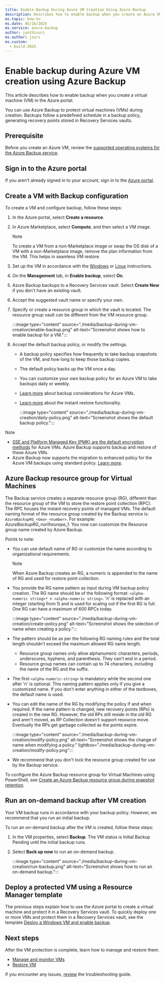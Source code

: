 ```yaml
---
title: Enable Backup During Azure VM Creation Using Azure Backup
description: Describes how to enable backup when you create an Azure VM with Azure Backup.
ms.topic: how-to
ms.date: 05/16/2025
ms.service: azure-backup
author: jyothisuri
ms.author: jsuri
ms.custom:
  - build-2025
---
```


# Enable backup during Azure VM creation using Azure Backup

This article describes how to enable backup when you create a virtual machine (VM) in the Azure portal.  

You can use Azure Backup to protect virtual machines (VMs) during creation. Backups follow a predefined schedule in a backup policy, generating recovery points stored in Recovery Services vaults.

## Prerequisite

Before you create an Azure VM, review the [supported operating systems for the Azure Backup service](backup-support-matrix-iaas.md#supported-backup-actions).

## Sign in to the Azure portal

If you aren't already signed in to your account, sign in to the [Azure portal](https://portal.azure.com).

## Create a VM with Backup configuration

To create a VM and configure backup, follow these steps:

1. In the Azure portal, select **Create a resource**.

2. In Azure Marketplace, select **Compute**, and then select a VM image.

   >[!Note]
   >To create a VM from a non-Marketplace image or swap the OS disk of a VM with a non-Marketplace image, remove the plan information from the VM. This helps in seamless VM restore.

3. Set up the VM in accordance with the [Windows](/azure/virtual-machines/windows/quick-create-portal) or [Linux](/azure/virtual-machines/linux/quick-create-portal) instructions.

4. On the **Management** tab, in **Enable backup**, select **On**.
5. Azure Backup backups to a Recovery Services vault. Select **Create New** if you don't have an existing vault.
6. Accept the suggested vault name or specify your own.
7. Specify or create a resource group in which the vault is located. The resource group vault can be different from the VM resource group.

    :::image type="content" source="./media/backup-during-vm-creation/enable-backup.png" alt-text="Screenshot shows how to enable backup for a VM.":::

8. Accept the default backup policy, or modify the settings.
    - A backup policy specifies how frequently to take backup snapshots of the VM, and how long to keep those backup copies.
    - The default policy backs up the VM once a day.
    - You can customize your own backup policy for an Azure VM to take backups daily or weekly.
    - [Learn more](backup-azure-vms-introduction.md#backup-and-restore-considerations) about backup considerations for Azure VMs.
    - [Learn more](backup-instant-restore-capability.md) about the instant restore functionality.

      :::image type="content" source="./media/backup-during-vm-creation/daily-policy.png" alt-text="Screenshot shows the default backup policy.":::

>[!NOTE]
>- [SSE and Platform Managed Key (PMK) are the default encryption methods](backup-encryption.md) for Azure VMs. Azure Backup supports backup and restore of these Azure VMs.
>- Azure Backup now supports the migration to enhanced policy for the Azure VM backups using standard policy. [Learn more](backup-azure-vm-migrate-enhanced-policy.md).

## Azure Backup resource group for Virtual Machines

The Backup service creates a separate resource group (RG), different than the resource group of the VM to store the restore point collection (RPC). The RPC houses the instant recovery points of managed VMs. The default naming format of the resource group created by the Backup service is: `AzureBackupRG_<Geo>_<number>`. For example: *AzureBackupRG_northeurope_1*. You now can customize the Resource group name created by Azure Backup.

Points to note:

- You can use default name of RG or customize the name according to organizational requirements.

  >[!Note]
  >When Azure Backup creates an RG, a numeric is appended to the name of RG and used for restore point collection.

- You provide the RG name pattern as input during VM backup policy creation. The RG name should be of the following format: 
              `<alpha-numeric string>* n <alpha-numeric string>`. 'n' is replaced with an integer (starting from 1) and is used for scaling out if the first RG is full. One RG can have a maximum of 600 RPCs today.

   :::image type="content" source="./media/backup-during-vm-creation/create-policy.png" alt-text="Screenshot shows the selection of name when creating a policy.":::
- The pattern should be as per the following RG naming rules and the total length shouldn't exceed the maximum allowed RG name length.
  - Resource group names only allow alphanumeric characters, periods, underscores, hyphens, and parenthesis. They can't end in a period.
  - Resource group names can contain up to 74 characters, including the name of the RG and the suffix.
- The first `<alpha-numeric-string>` is mandatory while the second one after 'n' is optional. This naming pattern applies only if you give a customized name. If you don't enter anything in either of the textboxes, the default name is used.
- You can edit the name of the RG by modifying the policy if and when required. If the name pattern is changed, new recovery points (RPs) is created in the new RG. However, the old RPs still reside in the old RG and aren't moved, as RP Collection doesn't support resource move. Eventually the RPs get garbage collected as the points expire.

   :::image type="content" source="./media/backup-during-vm-creation/modify-policy.png" alt-text="Screenshot shows the change of name when modifying a policy." lightbox="./media/backup-during-vm-creation/modify-policy.png":::

- We recommend that you don't lock the resource group created for use by the Backup service.

To configure the Azure Backup resource group for Virtual Machines using PowerShell, see [Create an Azure Backup resource group during snapshot retention](backup-azure-vms-automation.md#creating-azure-backup-resource-group-during-snapshot-retention).

## Run an on-demand backup after VM creation

Your VM backup runs in accordance with your backup policy. However, we recommend that you run an initial backup.

To run an on-demand backup after the VM is created, follow these steps:

1. In the VM properties, select **Backup**. The VM status is Initial Backup Pending until the initial backup runs.
2. Select **Back up now** to run an on-demand backup.

    :::image type="content" source="./media/backup-during-vm-creation/run-backup.png" alt-text="Screenshot shows how to run an on-demand backup.":::

## Deploy a protected VM using a Resource Manager template

The previous steps explain how to use the Azure portal to create a virtual machine and protect it in a Recovery Services vault. To quickly deploy one or more VMs and protect them in a Recovery Services vault, see the template [Deploy a Windows VM and enable backup](https://azure.microsoft.com/resources/templates/recovery-services-create-vm-and-configure-backup/).

## Next steps

After the VM protection is complete, learn how to manage and restore them.

- [Manage and monitor VMs](backup-azure-manage-vms.md)
- [Restore VM](backup-azure-arm-restore-vms.md)

If you encounter any issues, [review](backup-azure-vms-troubleshoot.md) the troubleshooting guide.
